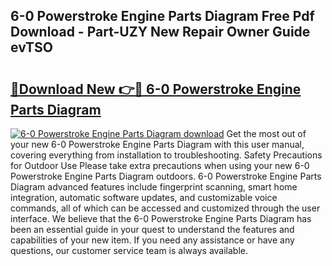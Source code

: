 ## 6-0 Powerstroke Engine Parts Diagram Free Pdf Download - Part-UZY New Repair Owner Guide evTSO

# <h2><a href="http://dfma4x.blite.top/?on=6-0+Powerstroke+Engine+Parts+Diagram">🔗Download New 👉🔴 6-0 Powerstroke Engine Parts Diagram</a></h2>

[![6-0 Powerstroke Engine Parts Diagram download](https://i.imgur.com/lujVjoI.png)](http://dfma4x.blite.top/?on=6-0+Powerstroke+Engine+Parts+Diagram)
Get the most out of your new 6-0 Powerstroke Engine Parts Diagram with this user manual, covering everything from installation to troubleshooting. Safety Precautions for Outdoor Use Please take extra precautions when using your new 6-0 Powerstroke Engine Parts Diagram outdoors. 6-0 Powerstroke Engine Parts Diagram advanced features include fingerprint scanning, smart home integration, automatic software updates, and customizable voice commands, all of which can be accessed and customized through the user interface. We believe that the 6-0 Powerstroke Engine Parts Diagram has been an essential guide in your quest to understand the features and capabilities of your new item. If you need any assistance or have any questions, our customer service team is always available.
